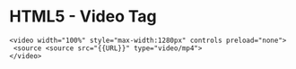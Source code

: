 # HTML5 - Video Tag

    <video width="100%" style="max-width:1280px" controls preload="none">
     <source <source src="{{URL}}" type="video/mp4">
    </video>

